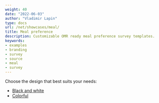 ```yaml
---
weight: 40
date: "2022-06-03"
author: "Vladimir Lapin"
type: docs
url: /net/showcases/meal/
title: Meal preference
description: Customizable OMR ready meal preference survey templates.
keywords:
- examples
- branding
- survey
- source
- meal
- survey
---
```


Choose the design that best suits your needs:

- [Black and white](/omr/net/showcases/meal/bw/)
- [Colorful](/omr/net/showcases/meal/color/)
